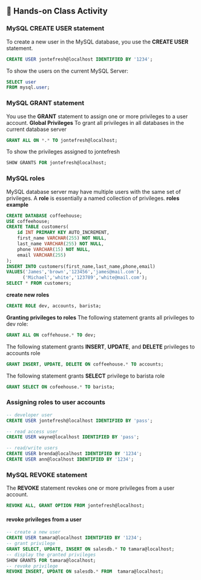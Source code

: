 ## 🎯 Hands-on Class Activity

### MySQL CREATE USER statement
To create a new user in the MySQL database, you use the **CREATE USER** statement.
```sql
CREATE USER jontefresh@localhost IDENTIFIED BY '1234';
```
To show the users on the current MySQL Server:
```sql
SELECT user 
FROM mysql.user;
```
### MySQL GRANT statement
You use the **GRANT** statement to assign one or more privileges to a user account.
**Global Privileges**
To grant all privileges in all databases in the current database server
```sql
GRANT ALL ON *.* TO jontefresh@localhost;
```
To show the privileges assigned to jontefresh
```sql
SHOW GRANTS FOR jontefresh@localhost;
```
### MySQL roles
MySQL database server may have multiple users with the same set of privileges.
A **role** is essentially a named collection of privileges.
**roles example**
```sql
CREATE DATABASE coffeehouse;
USE coffeehouse;
CREATE TABLE customers(
    id INT PRIMARY KEY AUTO_INCREMENT,
    first_name VARCHAR(255) NOT NULL, 
    last_name VARCHAR(255) NOT NULL, 
    phone VARCHAR(15) NOT NULL,
    email VARCHAR(255)
);
INSERT INTO customers(first_name,last_name,phone,email)
VALUES('James','brown','123456','james@mail.com'),
      ('Michael','white','123789','white@mail.com');
SELECT * FROM customers;
```
**create new roles**
```sql
CREATE ROLE dev, accounts, barista;
```
**Granting privileges to roles**
The following statement grants all privileges to dev role:
```sql
GRANT ALL ON coffehouse.* TO dev;
```
The following statement grants **INSERT**, **UPDATE**, and **DELETE** privileges to accounts role
```sql
GRANT INSERT, UPDATE, DELETE ON coffeehouse.* TO accounts;
```
The following statement grants **SELECT** privilege to barista role
```sql
GRANT SELECT ON cofeehouse.* TO barista;
```
### Assigning roles to user accounts
```sql
-- developer user 
CREATE USER jontefresh@localhost IDENTIFIED BY 'pass';

-- read access user
CREATE USER wayne@localhost IDENTIFIED BY 'pass';    

-- read/write users
CREATE USER brenda@localhost IDENTIFIED BY '1234';   
CREATE USER ann@localhost IDENTIFIED BY '1234';
```
### MySQL REVOKE statement
The **REVOKE** statement revokes one or more privileges from a user account.
```sql
REVOKE ALL, GRANT OPTION FROM jontefresh@localhost;
```
#### revoke privileges from a user
```sql
-- create a new user 
CREATE USER tamara@localhost IDENTIFIED BY '1234';
-- grant privilege
GRANT SELECT, UPDATE, INSERT ON salesdb.* TO tamara@localhost;
-- display the granted privileges
SHOW GRANTS FOR tamara@localhost;
-- revoke privilege
REVOKE INSERT, UPDATE ON salesdb.* FROM  tamara@localhost;
```
